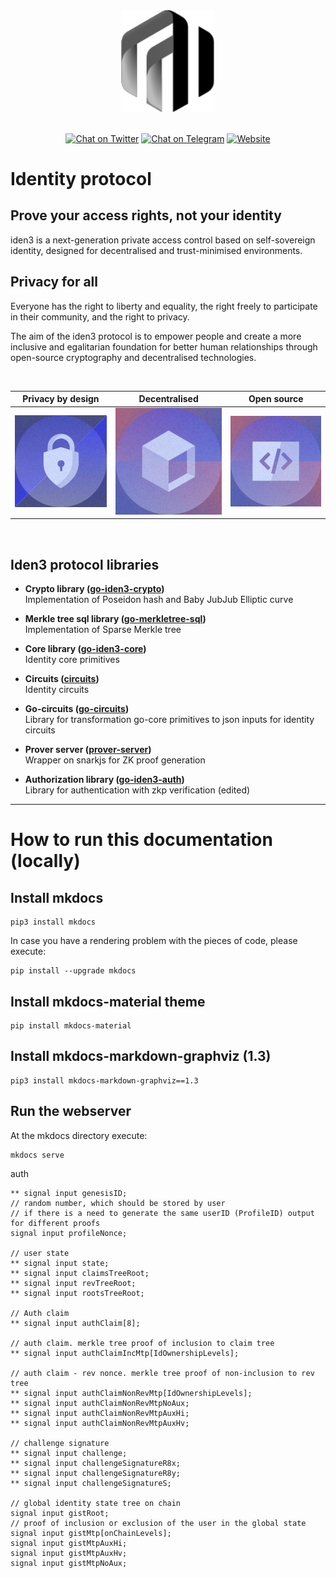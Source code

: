 <div align="center">
<img src="mkdocs/docs/logo-dark.svg" width="150"/>
</div>
<br />
<div align="center">

[![Chat on Twitter][ico-twitter]][link-twitter]
[![Chat on Telegram][ico-telegram]][link-telegram]
[![Website][ico-website]][link-website]
<!-- [![GitHub repo][ico-github]][link-github] -->

</div>

[ico-twitter]: https://img.shields.io/twitter/url?color=black&label=Iden3&logoColor=black&style=social&url=https%3A%2F%2Ftwitter.com%2Fidenthree
[ico-telegram]: https://img.shields.io/badge/telegram-telegram-black
[ico-website]: https://img.shields.io/website?up_color=black&up_message=iden3.io&url=https%3A%2F%2Fiden3.io
<!-- [ico-github]: https://img.shields.io/github/last-commit/iden3/docs?color=black -->

[link-twitter]: https://twitter.com/identhree
[link-telegram]: https://t.me/iden3io
[link-website]: https://iden3.io
<!-- [link-github]: https://github.com/iden3/docs -->

# Identity protocol 

## Prove your access rights, not your identity

iden3 is a next-generation private access control based on self-sovereign identity, designed for decentralised and trust-minimised environments.

## Privacy for all

Everyone has the right to liberty and equality, the right freely to participate in their community, and the right to privacy.

The aim of the iden3 protocol is to empower people and create a more inclusive and egalitarian foundation for better human relationships through open-source cryptography and decentralised technologies.

<div align="center">
<br />

Privacy by design            | Decentralised                     |  Open source 
:---------------------------:|:---------------------------------:|:-------------------------------:
![](mkdocs/docs/imgs/icons/privacy.svg)  | ![](mkdocs/docs/imgs/icons/decentralised.svg) | ![](mkdocs/docs/imgs/icons/open-source.svg)

<br />
</div>

## Iden3 protocol libraries

- **Crypto library ([go-iden3-crypto](https://github.com/iden3/go-iden3-crypto))**
    <br />Implementation of Poseidon hash and Baby JubJub Elliptic curve

- **Merkle tree sql library ([go-merkletree-sql](https://github.com/iden3/go-merkletree-sql))**
    <br />Implementation of Sparse Merkle tree

- **Core library ([go-iden3-core](https://github.com/iden3/go-iden3-core))**
    <br />Identity core primitives

- **Circuits ([circuits](https://github.com/iden3/circuits))**
    <br />Identity circuits

- **Go-circuits ([go-circuits](https://github.com/iden3/go-circuits))**
    <br />Library for transformation go-core primitives to json inputs for identity circuits

- **Prover server ([prover-server](https://github.com/iden3/prover-server))**
    <br />Wrapper on snarkjs for ZK proof generation

- **Authorization library ([go-iden3-auth](https://github.com/iden3/go-iden3-auth))**
    <br />Library for authentication with zkp verification (edited)

---

# How to run this documentation (locally)
## Install mkdocs
```
pip3 install mkdocs
```

In case you have a rendering problem with the pieces of code, please execute:
```
pip install --upgrade mkdocs
```

## Install mkdocs-material theme
```
pip install mkdocs-material
```

## Install mkdocs-markdown-graphviz (1.3)
```
pip3 install mkdocs-markdown-graphviz==1.3
```

## Run the webserver
At the mkdocs directory execute:

```
mkdocs serve
```
auth 

    ** signal input genesisID;
    // random number, which should be stored by user
    // if there is a need to generate the same userID (ProfileID) output for different proofs
    signal input profileNonce;

    // user state
    ** signal input state;
    ** signal input claimsTreeRoot;
    ** signal input revTreeRoot;
    ** signal input rootsTreeRoot;

    // Auth claim
    ** signal input authClaim[8];

    // auth claim. merkle tree proof of inclusion to claim tree
    ** signal input authClaimIncMtp[IdOwnershipLevels];

    // auth claim - rev nonce. merkle tree proof of non-inclusion to rev tree
    ** signal input authClaimNonRevMtp[IdOwnershipLevels];
    ** signal input authClaimNonRevMtpNoAux;
    ** signal input authClaimNonRevMtpAuxHi;
    ** signal input authClaimNonRevMtpAuxHv;

    // challenge signature
    ** signal input challenge;
    ** signal input challengeSignatureR8x;
    ** signal input challengeSignatureR8y;
    ** signal input challengeSignatureS;

    // global identity state tree on chain
    signal input gistRoot;
    // proof of inclusion or exclusion of the user in the global state
    signal input gistMtp[onChainLevels];
    signal input gistMtpAuxHi;
    signal input gistMtpAuxHv;
    signal input gistMtpNoAux;